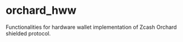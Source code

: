 # orchard_hww
Functionalities for hardware wallet implementation of Zcash Orchard shielded protocol.
